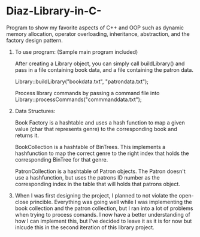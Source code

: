 # Diaz-Library-in-C-
Program to show my favorite aspects of C++ and OOP such as dynamic memory allocation, operator overloading, inheritance, abstraction, and the factory design pattern.

1. To use program:
   (Sample main program included)
   
   After creating a Library object, you can simply call 
   buildLibrary() and pass in a file containing book data,
   and a file containing the patron data. 
   
   Library::buildLibrary("bookdata.txt", "patrondata.txt");
   
   Process library commands by passing a command file into
   Library::processCommands("commmanddata.txt");
   
   

2. Data Structures:

   Book Factory is a hashtable and uses a hash function
   to map a given value (char that represents genre) to 
   the corresponding book and returns it.

   BookCollection is a hashtable of BinTrees. This implements
   a hashfunction to map the correct genre to the right index
   that holds the corresponding BinTree for that genre.

   PatronCollection is a hashtable of Patron objects. The Patron
   doesn't use a hashfunction, but uses the patrons ID number
   as the corresponding index in the table that will holds that 
   patrons object.


3. When I was first designing the project, I planned to not violate the
   open-close princible. Everything was going well while I was implementing
   the book collection and the patron collection, but I ran into a lot of
   problems when trying to process comands. I now have
   a better understanding of how I can implement this, but I've decided to
   leave it as it is for now but inlcude this in the second iteration
   of this library project.
